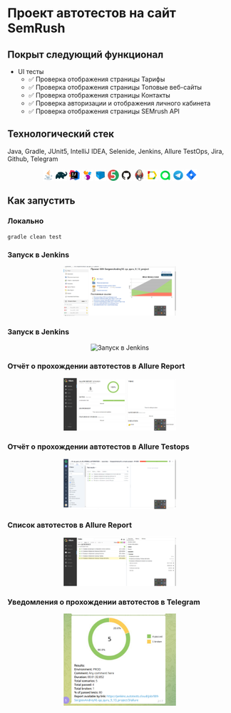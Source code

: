 # Проект автотестов на сайт SemRush

## Покрыт следующий функционал
* UI тесты
    * ✅ Проверка отображения страницы Тарифы
    * ✅ Проверка отображения страницы Топовые веб-сайты
    * ✅ Проверка отображения страницы Контакты
    * ✅ Проверка авторизации и отображения личного кабинета
    * ✅ Проверка отображения страницы SEMrush API

## Технологический стек
Java, Gradle, JUnit5, IntelliJ IDEA, Selenide, Jenkins, Allure TestOps, Jira, Github, Telegram

<p  align="center"

<code>
<img width="5%" title="Java" src="images/logo/Java_icon.png">
<img width="5%" title="Gradle" src="images/logo/Gradle_icon.svg">
<img width="5%" title="IntelliJ IDEA" src="images/logo/Intellij_icon.png">
<img width="5%" title="Selenide" src="images/logo/Selenide_icon.svg">
<img width="5%" title="Selenoid" src="images/logo/Selenoid_icon.svg">
<img width="5%" title="JUnit5" src="images/logo/JUnit5_icon.png">
<img width="5%" title="Github" src="images/logo/Github_icon.png">
<img width="5%" title="Jenkins" src="images/logo/Jenkins_icon.svg">
<img width="5%" title="Allure Report" src="images/logo/Allure_Report_icon.svg">
<img width="5%" title="Allure TestOps" src="images/logo/Allure_TestOps_icon.svg">
<img width="5%" title="Telegram" src="images/logo/Telegram_icon.png">
<img width="5%" title="Jira" src="images/logo/Jira_icon.png">
</code>
</p>

## Как запустить


### Локально
```
gradle clean test
```





### Запуск в Jenkins
<p  align="center"
<code>
<img width="50%" title="Запуск в Jenkins" src="images/screens/Запуск в Jenkins.png">
</code>

### Запуск в Jenkins
<p  align="center"
<code>
<img width="50%" title="Запуск в Jenkins" src="images/screens/jenkins_собрать.png.png">
</code>

### Отчёт о прохождении автотестов в Allure Report
<p  align="center"
<code>
<img width="50%" title="Отчёт о прохождении автотестов" src="images/screens/Отчёт о прохождении автотестов в Allure Report.png">
</code>

### Отчёт о прохождении автотестов в Allure Testops

<p  align="center"
<code>
<img width="50%" title="Отчёт о прохождении автотестов" src="images/screens/allure_testops.png">
</code>

### Список автотестов в Allure Report
<p  align="center"
<code>
<img width="50%" title="Список автотестов" src="images/screens/Список автотестов в Allure Report.png">
</code>
</p>

### Уведомления о прохождении автотестов в Telegram
<p  align="center"
<code>
<img width="50%" title="TelegramBot" src="images/screens/bot.png">
</code>
</p>
